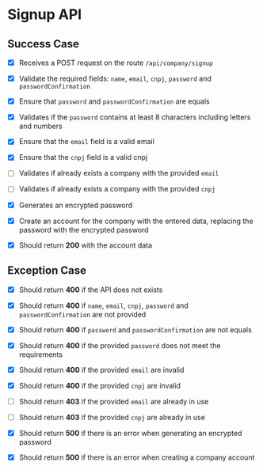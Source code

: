 # Signup API

## Success Case

- [x] Receives a POST request on the route `/api/company/signup`

- [x] Validate the required fields: `name`, `email`, `cnpj`, `password` and `passwordConfirmation`

- [x] Ensure that `password` and `passwordConfirmation` are equals

- [x] Validates if the `password` contains at least 8 characters including letters and numbers

- [x] Ensure that the `email` field is a valid email

- [x] Ensure that the `cnpj` field is a valid cnpj

- [ ] Validates if already exists a company with the provided `email` 

- [ ] Validates if already exists a company with the provided `cnpj`

- [x] Generates an encrypted password

- [x] Create an account for the company with the entered data, replacing the password with the encrypted password

- [x] Should return **200** with the account data

## Exception Case

- [x] Should return **400** if the API does not exists

- [x] Should return **400** if `name`, `email`, `cnpj`, `password` and `passwordConfirmation` are not provided

- [x] Should return **400** if `password` and `passwordConfirmation` are not equals

- [x] Should return **400** if the provided `password` does not meet the requirements

- [x] Should return **400** if the provided `email` are invalid

- [x] Should return **400** if the provided `cnpj` are invalid

- [ ] Should return **403** if the provided `email` are already in use

- [ ] Should return **403** if the provided `cnpj` are already in use

- [x] Should return **500** if there is an error when generating an encrypted password

- [x] Should return **500** if there is an error when creating a company account
